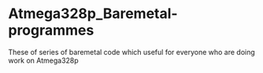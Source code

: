 # Atmega328p_Baremetal-programmes
These of series of baremetal code which useful for everyone who are doing work on Atmega328p
